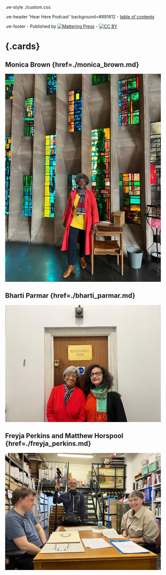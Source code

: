 .ve-style ./custom.css

.ve-header 'Hear Here Podcast' background=#891612
    - [table of contents](/)

.ve-footer
    - Published by [![Mattering Press](https://www.matteringpress.org/wp-content/themes/matteringpress/img/mattering-press.png)](https://www.matteringpress.org/)
    - [![CC BY](https://licensebuttons.net/l/by/4.0/88x31.png)](https://creativecommons.org/licenses/by/4.0/)

# {.cards}

## Monica Brown {href=./monica_brown.md}

![](/media/monica_brown/monica_brown_12.jpg)

## Bharti Parmar {href=./bharti_parmar.md}

![](/media/bharti_parmar/bharti_parmar_2.jpeg)

## Freyja Perkins and Matthew Horspool {href=./freyja_perkins.md}

![](/media/freyja_perkins/freyja_perkins_2.jpeg)
